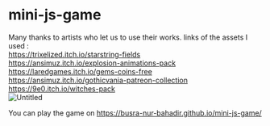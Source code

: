 # mini-js-game

Many thanks to artists who let us to use their works. links of the assets I used : <br>
https://trixelized.itch.io/starstring-fields <br>
https://ansimuz.itch.io/explosion-animations-pack <br>
https://laredgames.itch.io/gems-coins-free <br>
https://ansimuz.itch.io/gothicvania-patreon-collection <br>
https://9e0.itch.io/witches-pack <br>
![Untitled](https://user-images.githubusercontent.com/48088166/150149412-30d9286a-130b-42ce-a4a2-394e1dcfd218.png)

You can play the game on https://busra-nur-bahadir.github.io/mini-js-game/
